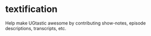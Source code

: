 textification
=============

Help make UGtastic awesome by contributing show-notes, episode descriptions, transcripts, etc.

